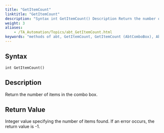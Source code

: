 ```yaml
--- 
title: "GetItemCount"
linktitle: "GetItemCount"
description: "Syntax int GetItemCount() Description Return the number of items in the combo box. Return Value Integer value specifying the number of items found . If an error occurs, the return value is -1 ."
weight: 3
aliases: 
    - /TA_Automation/Topics/abt_GetItemCount.html
keywords: "methods of abt, GetItemCount, GetItemCount (AbtComboBox), AbtComboBox, getitemcount, abtcombobox getitemcount, count items in combox box, number of items in combox box, how many items in combo box"
---
```


## Syntax

`int GetItemCount()`

## Description

Return the number of items in the combo box.

## Return Value

Integer value specifying the number of items found. If an error occurs, the return value is -1.




